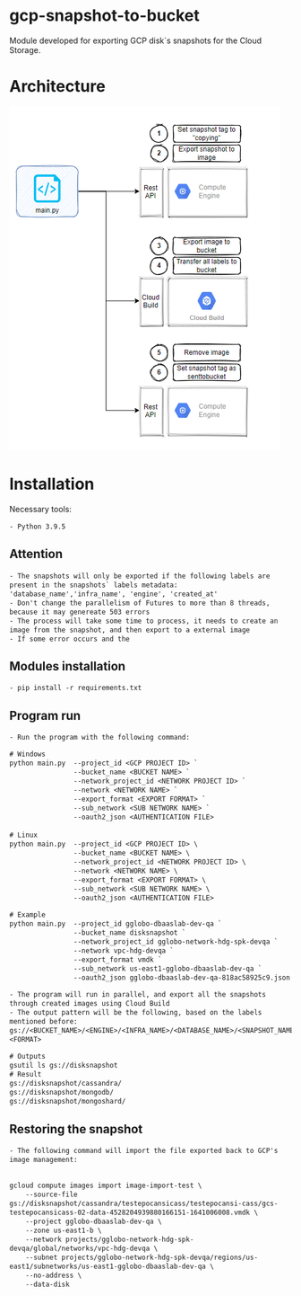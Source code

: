 # gcp-snapshot-to-bucket
Module developed for exporting GCP disk`s snapshots for the Cloud Storage. 

# Architecture
![alt text](./img/snaptobucket.png)

# Installation

Necessary tools:

    - Python 3.9.5

## Attention

    - The snapshots will only be exported if the following labels are present in the snapshots` labels metadata: 'database_name','infra_name', 'engine', 'created_at'
    - Don't change the parallelism of Futures to more than 8 threads, because it may genereate 503 errors
    - The process will take some time to process, it needs to create an image from the snapshot, and then export to a external image
    - If some error occurs and the

## Modules installation

    - pip install -r requirements.txt

## Program run
    - Run the program with the following command: 
    
``` shell
# Windows    
python main.py  --project_id <GCP PROJECT ID> `
                --bucket_name <BUCKET NAME> `
                --network_project_id <NETWORK PROJECT ID> `
                --network <NETWORK NAME> `
                --export_format <EXPORT FORMAT> `
                --sub_network <SUB NETWORK NAME> `
                --oauth2_json <AUTHENTICATION FILE>

# Linux
python main.py  --project_id <GCP PROJECT ID> \
                --bucket_name <BUCKET NAME> \
                --network_project_id <NETWORK PROJECT ID> \
                --network <NETWORK NAME> \
                --export_format <EXPORT FORMAT> \
                --sub_network <SUB NETWORK NAME> \
                --oauth2_json <AUTHENTICATION FILE>

```

``` shell  
# Example  
python main.py  --project_id gglobo-dbaaslab-dev-qa `
                --bucket_name disksnapshot `
                --network_project_id gglobo-network-hdg-spk-devqa `
                --network vpc-hdg-devqa `
                --export_format vmdk `
                --sub_network us-east1-gglobo-dbaaslab-dev-qa `
                --oauth2_json gglobo-dbaaslab-dev-qa-818ac58925c9.json
```

    - The program will run in parallel, and export all the snapshots through created images using Cloud Build
    - The output pattern will be the following, based on the labels mentioned before: gs://<BUCKET_NAME>/<ENGINE>/<INFRA_NAME>/<DATABASE_NAME>/<SNAPSHOT_NAME>.<FORMAT>
``` shell
# Outputs
gsutil ls gs://disksnapshot
# Result
gs://disksnapshot/cassandra/
gs://disksnapshot/mongodb/
gs://disksnapshot/mongoshard/
```

## Restoring the snapshot

    - The following command will import the file exported back to GCP's image management:

``` shell

gcloud compute images import image-import-test \
    --source-file gs://disksnapshot/cassandra/testepocansicass/testepocansi-cass/gcs-testepocansicass-02-data-4528204939880166151-1641006008.vmdk \
    --project gglobo-dbaaslab-dev-qa \
    --zone us-east1-b \
    --network projects/gglobo-network-hdg-spk-devqa/global/networks/vpc-hdg-devqa \
    --subnet projects/gglobo-network-hdg-spk-devqa/regions/us-east1/subnetworks/us-east1-gglobo-dbaaslab-dev-qa \
    --no-address \
    --data-disk

```